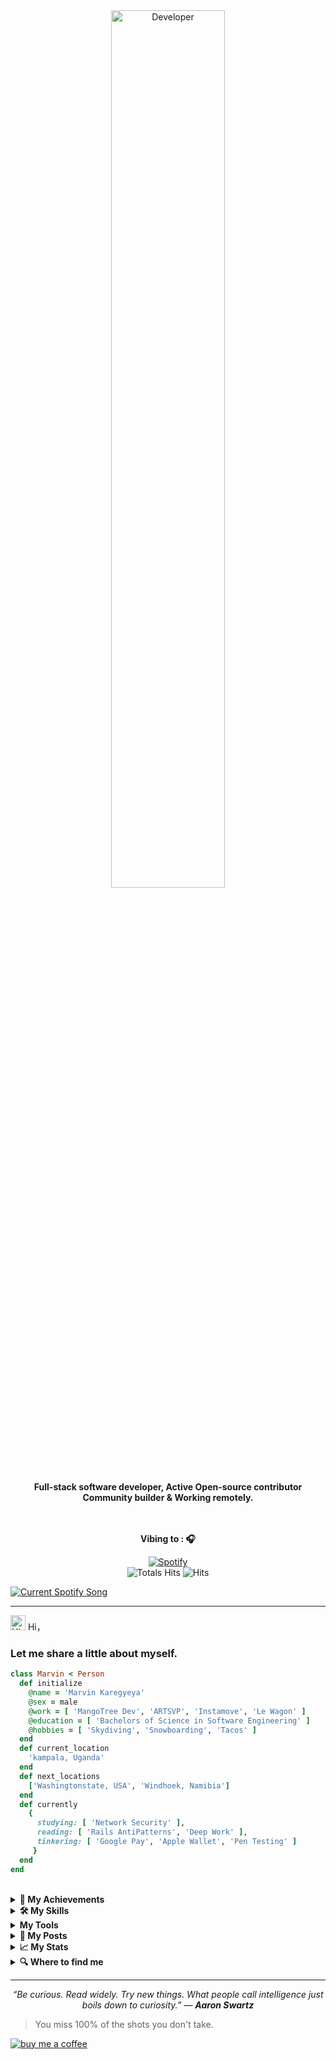 <div align="center" width="50">
<!-- <img src="https://github.com/SP-XD/SP-XD/blob/main/images/hellocoders_rounded.gif?raw=true" href="https://github.com/sp-xd" alt="Hello world" width="70%"/> <br> -->
<img src="https://media.giphy.com/media/5QRnThZOV6csvKXdmB/giphy.gif" href="https://github.com/nuwe1" alt="Developer"  width="60%"/><br> 
  
<p><strong> Full-stack software developer, Active Open-source contributor
<br>Community builder & Working remotely.
 
<br><br> Vibing to : 🎧  </strong></p>
 
[![Spotify](https://spotify-readme.sp-xd.vercel.app/api/spotify)](https://open.spotify.com/user/nuwe1) <br>
![Totals Hits](https://komarev.com/ghpvc/?username=nuwe1&style=flat&color=orange&label=PROFILE+VIEWS)
![Hits](https://hits.seeyoufarm.com/api/count/incr/badge.svg?url=https%3A%2F%2Fgithub.com%2Fnuwe1&count_bg=%2379C83D&title_bg=%23555555&icon=mediafire.svg&icon_color=%23E7E7E7&title=HITS&edge_flat=false)<br>
</div>

<a href="https://github.com/tthn0/Spotify-Readme">
  <img src="https://spotify-readme-nuwe1.vercel.app/api" alt="Current Spotify Song">
</a>

<hr></hr>

<img src='https://qpluspicture.oss-cn-beijing.aliyuncs.com/6LjjQA/Hi.gif' alt='Hi' width="24"/> Hi，

### Let me share a little about myself.

 ```ruby
 class Marvin < Person
   def initialize
     @name = 'Marvin Karegyeya'
     @sex = male
     @work = [ 'MangoTree Dev', 'ARTSVP', 'Instamove', 'Le Wagon' ]
     @education = [ 'Bachelors of Science in Software Engineering' ]
     @hobbies = [ 'Skydiving', 'Snowboarding', 'Tacos' ]
   end
   def current_location
     'kampala, Uganda'
   end
   def next_locations
     ['Washingtonstate, USA', 'Windhoek, Namibia']
   end
   def currently
     {
       studying: [ 'Network Security' ],
       reading: [ 'Rails AntiPatterns', 'Deep Work' ],
       tinkering: [ 'Google Pay', 'Apple Wallet', 'Pen Testing' ]
      }
   end
 end
 ```
 
<br>


<!-- My journey in tech has been defined by three major experiences: 

1. After completing high school, I found myself with a lot of free time during my vacation, and I was unsure of how to fill it. Initially, I attempted to secure a job, but lacking experience, I was at a loss for what to do next. It wasn't until I stumbled upon a class that taught people how to make money online that I discovered my passion for software development. Several different options had been discussed that infact I tried out before settling on this path, and ultimately chose to major in Software Engineering when I began university.

2. During my second year at university, I learned about the Google Summer of Code program, which led me to discover open source software. Since then, I've spent time working with other developers on open source projects and have developed a deep appreciation for the collaborative process.

3. Unfortunately, I lost my job at one point, which left me feeling lost and afraid.
 In search of answers and a new direction, I embarked on a journey of self-discovery that led me to dig deep and rediscover my true passion: **building software that has a positive impact on the end-user** which has since then become my main focus in life.

To me, an application is more than just computer software that performs a specific function for an end-user. It's about creating a seamless experience that meets the end user's needs.My ultimate goal is to design an unparalleled experience in every application I create, focusing on three key areas: designing user-centric software, promoting its use, and evangelizing its benefits. As a community advocate, I aim to foster and strengthen relationships with users and the wider community by actively seeking feedback, addressing concerns promptly, and providing unwavering support. It's my desire to create compelling content, organize engaging events, and conduct thorough training sessions to educate users and promote the application. As an evangelist, my role is to spread awareness and generate excitement around the application, inspiring and motivating others to try the product and become passionate advocates themselves.
 -->

<details>
  <summary><b>🏅 My Achievements</b></summary>

-   📝 Curator for [IMAKEFOSS blog](https://www.imakefoss.org/curators/marvinkaregyeya/) and interviewee
-   📝 Featured on [GitLab's anniversary websites](https://about.gitlab.com/ten/)
-   🤝 Joined [GitLab heroes](https://about.gitlab.com/community/heroes/members/)  and [GitLab Heroes Steering committee member](https://gitlab.com/gitlab-com/marketing/community-relations/gitlab-heroes/-/issues/21)
-   🥇 Winner of [Q1](https://about.gitlab.com/community/hackathon/winners/) and [Q2](https://forum.gitlab.com/t/announcing-q2-2021-gitlab-hackathon-winners/56053) GitLab Hackathons of 2021
-   🥈  1st Runner up of GitLab Hackathons of 2020
-   🥉  2nd Runner up of GitLab Hackathons of 2019
</details>

<details>
  <summary><b>🛠️ My Skills</b></summary>
  
![python](https://img.shields.io/badge/python-★★★-lightgrey?labelColor=3776AB&logo=Python&style=for-the-badge&logoColor=white)
![R](https://img.shields.io/badge/R-★★☆-lightgrey?labelColor=276DC3&logo=R&style=for-the-badge&logoColor=white)
![mariaDB](https://img.shields.io/badge/MariaDB-★★☆-lightgrey?labelColor=003545&logo=MariaDB&style=for-the-badge&logoColor=white)
![SQLite](https://img.shields.io/badge/SQLite-★★☆-lightgrey?labelColor=003B57&logo=SQLite&style=for-the-badge&logoColor=white)
![postgreSQL](https://img.shields.io/badge/PostgreSQL-★★☆-lightgrey?labelColor=4169E1&logo=PostgreSQL&style=for-the-badge&logoColor=white)
![Latex](https://img.shields.io/badge/Latex-★★☆-lightgrey?labelColor=008080&logo=LaTeX&style=for-the-badge&logoColor=white)
![html](https://img.shields.io/badge/html-★★★-lightgrey?labelColor=E34F26&logo=HTML5&style=for-the-badge&logoColor=white)
![css](https://img.shields.io/badge/css-★★★-lightgrey?labelColor=1572B6&logo=CSS3&style=for-the-badge&logoColor=white)
![javascript](https://img.shields.io/badge/javascript-★☆☆-lightgrey?labelColor=F7DF1E&logo=JavaScript&style=for-the-badge&logoColor=black)
  
![Ruby](https://img.shields.io/badge/Ruby-e61521?style=for-the-badge&logo=ruby&logoColor=white)
![PHP](https://img.shields.io/badge/PHP-55359a?style=for-the-badge&logo=PHP&logoColor=white)
![Stimulus Js](https://img.shields.io/badge/Stimulus-08050e?style=for-the-badge&logo=stimulus&logoColor=61DAFB)
![Vue.js](https://img.shields.io/badge/Vue-%2335495e?style=for-the-badge&logo=vue.js&logoColor=61DAFB)
![react](https://img.shields.io/badge/React-20232A?style=for-the-badge&logo=react&logoColor=61DAFB)
![redux](https://img.shields.io/badge/Redux-593D88?style=for-the-badge&logo=redux&logoColor=white)
![react-router](https://img.shields.io/badge/React_Router-CA4245?style=for-the-badge&logo=react-router&logoColor=white)
![material-ui](https://img.shields.io/badge/Material_UI-0081CB?style=for-the-badge&logo=mui&logoColor=white)
![tailwind-css](https://img.shields.io/badge/tailwind_css-06B6D4?style=for-the-badge&logo=tailwind-css&logoColor=white)
![graphql](https://img.shields.io/badge/GraphQL-E434AA?style=for-the-badge&logo=graphql&logoColor=white)
![html](https://img.shields.io/badge/HTML5-E34F26?style=for-the-badge&logo=html5&logoColor=white)
![css](https://img.shields.io/badge/CSS3-1572B6?style=for-the-badge&logo=css3&logoColor=white)
![sass](https://img.shields.io/badge/SASS-CC6699?style=for-the-badge&logo=sass&logoColor=white)
![bootstrap](https://img.shields.io/badge/Bootstrap-563D7C?style=for-the-badge&logo=bootstrap&logoColor=white)
![jquery](https://img.shields.io/badge/jQuery-0769AD?style=for-the-badge&logo=jquery&logoColor=white)
</details>

<details>
  <summary><b>My Tools</b></summary>
  
![Linux](https://img.shields.io/badge/-Linux-FCC624?logo=Linux&style=for-the-badge&logoColor=black)
![Git](https://img.shields.io/badge/-Git-F05032?logo=Git&style=for-the-badge&logoColor=white)
![Github](https://img.shields.io/badge/-Github-181717?logo=Github&style=for-the-badge&logoColor=white)
![Overleaf](https://img.shields.io/badge/-Overleaf-47A141?logo=Overleaf&style=for-the-badge&logoColor=white)
![Vercel](https://img.shields.io/badge/-vercel-000000?logo=Vercel&style=for-the-badge&logoColor=white)
![flask](https://img.shields.io/badge/-flask-000000?logo=Flask&style=for-the-badge&logoColor=white)
![Rails](https://img.shields.io/badge/Rails-a90000?style=for-the-badge&logo=rubyonrails&logoColor=white)
![heroku](https://img.shields.io/badge/Heroku-430098?style=for-the-badge&logo=heroku&logoColor=white)
![netlify](https://img.shields.io/badge/Netlify-00C7B7?style=for-the-badge&logo=netlify&logoColor=white)
![AWS](https://img.shields.io/badge/aws-1b263b?style=for-the-badge&logo=AWS&logoColor=white)
![mocha](https://img.shields.io/badge/Mocha-8D6748?style=for-the-badge&logo=mocha&logoColor=white)
![jest](https://img.shields.io/badge/Jest-C21325?style=for-the-badge&logo=jest&logoColor=white)
![rspec](https://img.shields.io/badge/Rspec-3776AB?style=for-the-badge&logo=Rspec&logoColor=white)
![figma](https://img.shields.io/badge/figma-000000?style=for-the-badge&logo=figma&logoColor=white)
![canva](https://img.shields.io/badge/canva-00C4CC?style=for-the-badge&logo=canva&logoColor=white)
![ubuntu](https://img.shields.io/badge/Ubuntu-e95420?style=for-the-badge&logo=ubuntu&logoColor=white)
![vs-code](https://img.shields.io/badge/VS_Code-007ACC?style=for-the-badge&logo=Visual-Studio-Code&logoColor=white)
</details>

<details>
  <summary><b>📝 My Posts</b></summary>

While I don't blog on a regular basis, you can find some of my writing here:
  
-   [Why are back-ticks used in Javascript](https://medium.com/@nuwe1/why-are-back-ticks-used-in-javascript-30a307efe93f)
-   [How to keep a Gitlab or Github fork updated with its origin](https://medium.com/@nuwe1/how-to-update-a-gitlab-or-github-fork-with-its-origin-df97151303d9)
</details>
<details>
  <summary><b>📈 My Stats</b></summary>
  
![stats](https://github-readme-stats.vercel.app/api?username=nuwe1&title_color=3498db&text_color=2ecc71&icon_color=3498db&bg_color=00000000&hide_border=true&show_icons=true&include_all_commits=true&count_private=true&disable_animations=true)
![trophy](https://github-profile-trophy.vercel.app/?username=nuwe1&no-bg=true&no-frame=true&column=4&theme=algolia)
![graph](https://github-readme-activity-graph.cyclic.app/graph?username=nuwe1&bg_color=0000000&color=2980b9&line=2980b9&point=27ae60&area_color=2980b9&area=true&hide_border=true)
![streak](https://github-contributor-stats.vercel.app/api?username=nuwe1&title_color=3498db&text_color=2ecc71&icon_color=3498db&bg_color=00000000&hide_border=true&show_icons=true&include_all_commits=true&count_private=true&disable_animations=true)
![streak](https://streak-stats.demolab.com/?user=nuwe1&hide_border=true&background=00000000&border=2980b9&stroke=2980b9&ring=27ae60&fire=27ae60&currStreakNum=2980b9&sideNums=2980b9&currStreakLabel=2980b9&sideLabels=2980b9&dates=2980b9)
![stats](https://github-readme-stats.vercel.app/api/top-langs/?username=nuwe1&layout=compact&theme=buefy&&title_color=3498db&text_color=2ecc71&icon_color=3498db&bg_color=00000000&hide_border=true)
</details>

<details>
  <summary><b>🔍 Where to find me</b></summary>
  
[![linked-in](https://img.shields.io/badge/Linked_In-0077B5?style=for-the-badge&logo=LinkedIn&logoColor=white)](https://www.linkedin.com/in/nuwe1/)
[![twitter](https://img.shields.io/badge/twitter-219de9?style=for-the-badge&logo=twitter&logoColor=white)](https://twitter.com/nuwe1_)
<a target="_blank" href="mailto:marvinelly18@gmail.com"><img src="https://img.shields.io/badge/-Gmail-D14836?style=for-the-badge&logo=Gmail&logoColor=white"></img></a>
[![calendly](https://img.shields.io/badge/Calendly-006bff?style=for-the-badge&logo=Calendly&logoColor=white)](https://calendly.com/nuwe1)
[![medium](https://img.shields.io/badge/medium-000000?style=for-the-badge&logo=medium&logoColor=white)](https://medium.com/@nuwe1)
[![dev.to](https://img.shields.io/badge/Dev.to-0A0A0A?style=for-the-badge&logo=DevdotTo&logoColor=white)](https://dev.to/nuwe1)
[![gitlab](https://img.shields.io/badge/GitLab-5d4b83?style=for-the-badge&logo=GitLab&logoColor=white)](https://gitlab.com/nuwe1)
</details>

 <hr>
<p align="center">
   <i>“Be curious. Read widely. Try new things. What people call intelligence just boils down to curiosity.” ― <b>Aaron Swartz</b></i>
   <br>
</p> 

 > You miss 100% of the shots you don't take.

[![buy me a coffee](https://img.shields.io/badge/buymeacoffee-ff813f?style=for-the-badge&logo=buymeacoffee&logoColor=white)](https://www.buymeacoffee.com/nuwe1)




